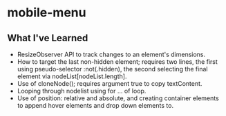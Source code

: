# mobile-menu


## What I've Learned

- ResizeObserver API to track changes to an element's dimensions.
- How to target the last non-hidden element; requires two lines, the first using pseudo-selector :not(.hidden), the second selecting the final element via nodeList[nodeList.length].
- Use of cloneNode(); requires argument true to copy textContent.
- Looping through nodelist using for ... of loop.
- Use of position: relative and absolute, and creating container elements to append hover elements and drop down elements to.